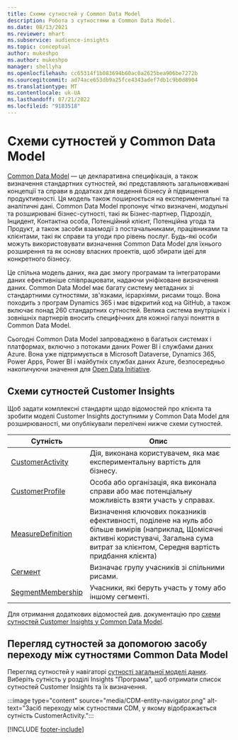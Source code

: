 ```yaml
---
title: Схеми сутностей у Common Data Model
description: Робота з сутностями в Common Data Model.
ms.date: 08/13/2021
ms.reviewer: mhart
ms.subservice: audience-insights
ms.topic: conceptual
author: mukeshpo
ms.author: mukeshpo
manager: shellyha
ms.openlocfilehash: cc65314f1b083694b60ac0a2625bea906be7272b
ms.sourcegitcommit: ad74ace653db9a25fce4343adef7db1c9b0d8904
ms.translationtype: MT
ms.contentlocale: uk-UA
ms.lasthandoff: 07/21/2022
ms.locfileid: "9183518"
---
```

# <a name="entity-schemas-in-common-data-model"></a>Схеми сутностей у Common Data Model

[Common Data Model](/common-data-model/) — це декларативна специфікація, а також визначення стандартних сутностей, які представляють загальновживані концепції та справи в додатках для ведення бізнесу й підвищення продуктивності. Ця модель також поширюється на експериментальні та аналітичні дані. Common Data Model пропонує чітко визначені, модульні та розширювані бізнес-сутності, такі як Бізнес-партнер, Підрозділ, Інцидент, Контактна особа, Потенційний клієнт, Потенційна угода та Продукт, а також засоби взаємодії з постачальниками, працівниками та клієнтами, такі як справи та угоди про рівень послуг. Будь-які особи можуть використовувати визначення Common Data Model для їхнього розширення та як основу власних проектів, щоб збирати ідеї для конкретного бізнесу.

Це спільна модель даних, яка дає змогу програмам та інтеграторами даних ефективніше співпрацювати, надаючи уніфіковане визначення даних. Common Data Model має багату систему метаданих зі стандартними сутностями, зв'язками, ієрархіями, рисами тощо. Вона походить з програм Dynamics 365 і має відкритий код на GitHub, а також включає понад 260 стандартних сутностей. Велика система внутрішніх і зовнішніх партнерів вносить специфічних для кожної галузі поняття в Common Data Model.

Сьогодні Common Data Model запроваджено в багатьох системах і платформах, включно з потоками даних Power BI і службами даних Azure. Вона уже підтримується в Microsoft Dataverse, Dynamics 365, Power Apps, Power BI і майбутніх службах даних Azure, безпосередньо накопичуючи значення для [Open Data Initiative](https://dynamics.microsoft.com/en-us/open-data-initiative/).

## <a name="customer-insights-entity-schemas"></a>Схеми сутностей Customer Insights

Щоб задати комплексні стандарти щодо відомостей про клієнта та зробити моделі Customer Insights доступними у Common Data Model для розширюваності, ми опублікували перелічені нижче схеми сутностей.

| Сутність | Опис |
|---------|---------|
|[CustomerActivity](/common-data-model/schema/core/applicationcommon/foundationcommon/crmcommon/solutions/customerinsights/customeractivity) | Дія, виконана користувачем, яка має експериментальну вартість для бізнесу. |
|[CustomerProfile](/common-data-model/schema/core/applicationcommon/foundationcommon/crmcommon/solutions/customerinsights/customerprofile) | Особа або організація, яка виконала справи або має потенціальну можливість взяти участь у справах. |
|[MeasureDefinition](/common-data-model/schema/core/applicationcommon/foundationcommon/crmcommon/solutions/customerinsights/measuredefinition) | Визначення ключових показників ефективності, поділене на нуль або більше вимірів (наприклад, Щомісячні активні користувачі, Загальна сума витрат за клієнтом, Середня вартість придбання клієнта) |
|[Сегмент](/common-data-model/schema/core/applicationcommon/foundationcommon/crmcommon/solutions/customerinsights/segment) | Визначає групу учасників зі спільними рисами. |
|[SegmentMembership](/common-data-model/schema/core/applicationcommon/foundationcommon/crmcommon/solutions/customerinsights/segmentmembership) | Учасники, які беруть участь у тому або іншому сегменті. |

Для отримання додаткових відомостей див. документацію про [схеми сутностей Customer Insights у Common Data Model](/common-data-model/schema/core/applicationcommon/foundationcommon/crmcommon/solutions/customerinsights/overview).

## <a name="view-entities-using-the-common-data-model-entity-navigator"></a>Перегляд сутностей за допомогою засобу переходу між сутностями Common Data Model

Перегляд сутностей у навігаторі [сутності загальної моделі даних](https://microsoft.github.io/CDM/). Виберіть сутність у розділі Insights "Програма", щоб отримати список сутностей Customer Insights та їх визначення.

:::image type="content" source="media/CDM-entity-navigator.png" alt-text="Засіб переходу між сутностями CDM, у якому відображається сутність CustomerActivity.":::

[!INCLUDE [footer-include](includes/footer-banner.md)]
